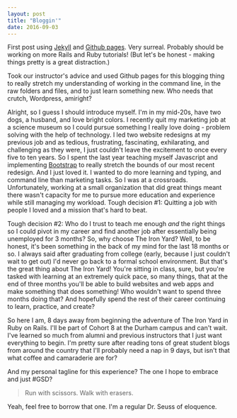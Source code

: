 ```yaml
---
layout: post
title: "Bloggin'"
date: 2016-09-03
---
```


First post using <a class="post_link" href="https://jekyllrb.com/">Jekyll</a> and <a class="post_link" href="https://pages.github.com/">Github pages</a>. Very surreal. Probably should be working on more Rails and Ruby tutorials! (But let's be honest - making things pretty is a great distraction.)

Took our instructor's advice and used Github pages for this blogging thing to really stretch my understanding of working in the command line, in the raw folders and files, and to just learn something new. Who needs that crutch, Wordpress, amiright?

Alright, so I guess I should introduce myself. I'm in my mid-20s, have two dogs, a husband, and love bright colors. I recently quit my marketing job at a science museum so I could pursue something I really love doing - problem solving with the help of technology. I led two website redesigns at my previous job and as tedious, frustrating, fascinating, exhilarating, and challenging as they were, I just couldn't leave the excitement to once every five to ten years. So I spent the last year teaching myself Javascript and implementing <a class="post_link" href="http://getbootstrap.com/">Bootstrap</a> to really stretch the bounds of our most recent redesign. And I just loved it. I wanted to do more learning and typing, and command line than marketing tasks. So I was at a crossroads. Unfortunately, working at a small organization that did great things meant there wasn't capacity for me to pursue more education and experience while still managing my workload. Tough decision #1: Quitting a job with people I loved and a mission that's hard to beat.

Tough decision #2: Who do I trust to teach me enough <em>and</em> the right things so I could pivot in my career and find another job after essentially being unemployed for 3 months? So, why choose The Iron Yard? Well, to be honest, it's been something in the back of my mind for the last 18 months or so. I always said after graduating from college (early, because I just couldn't wait to get out) I'd never go back to a formal school environment. But that's the great thing about The Iron Yard! You're sitting in class, sure, but you're tasked with learning at an extremely quick pace, so many things, that at the end of three months you'll be able to build websites and web apps and make something that does something! Who wouldn't want to spend three months doing that? And hopefully spend the rest of their career continuing to learn, practice, and create?

So here I am, 8 days away from beginning the adventure of The Iron Yard in Ruby on Rails. I'll be part of Cohort 8 at the Durham campus and can't wait. I've learned so much from alumni and previous instructors that I just want everything to begin. I'm pretty sure after reading tons of great student blogs from around the country that I'll probably need a nap in 9 days, but isn't that what coffee and camaraderie are for?

And my personal tagline for this experience? The one I hope to embrace and just #GSD?

<blockquote>Run with scissors.  Walk with erasers.</blockquote>

Yeah, feel free to borrow that one. I'm a regular Dr. Seuss of eloquence. 
